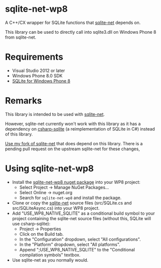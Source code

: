 sqlite-net-wp8
==============

A C++/CX wrapper for SQLite functions that [sqlite-net](https://github.com/praeclarum/sqlite-net) depends on.

This library can be used to directly call into sqlite3.dll on Windows Phone 8 from sqlite-net.

Requirements
============

* Visual Studio 2012 or later
* Windows Phone 8.0 SDK
* [SQLite for Windows Phone 8](http://www.sqlite.org/download.html)

Remarks
======

This library is intended to be used with [sqlite-net](https://github.com/praeclarum/sqlite-net).

However, sqlite-net currently won't work with this library as it has a dependency on [csharp-sqlite](http://code.google.com/p/csharp-sqlite/) (a reimplementation of SQLite in C#) instead of this library.

[Use my fork of sqlite-net](https://github.com/peterhuene/sqlite-net) that does depend on this library.  There is a pending pull request on the upstream sqlite-net for these changes,

Using sqlite-net-wp8
====================

* Install the [sqlite-net-wp8 nuget package](https://www.nuget.org/packages/sqlite-net-wp8/) into your WP8 project:
    * Select Project -> Manage NuGet Packages...
	* Select Online -> nuget.org
	* Search for `sqlite-net-wp8` and install the package.
* Clone or copy the [sqlite-net](https://github.com/peterhuene/sqlite-net) source files (src/SQLite.cs and src/SQLiteAsync.cs) into your WP8 project.
* Add "USE_WP8_NATIVE_SQLITE" as a conditional build symbol to your project containing the sqlite-net source files (without this, SQLite will use csharp-sqlite):
    * Project -> Properties
    * Click on the Build tab.
    * In the "Configuration" dropdown, select "All configurations".
    * In the "Platform" dropdown, select "All platforms".
    * Append ";USE_WP8_NATIVE_SQLITE" to the "Conditional compilation symbols" textbox.
* Use sqlite-net as you normally would.
